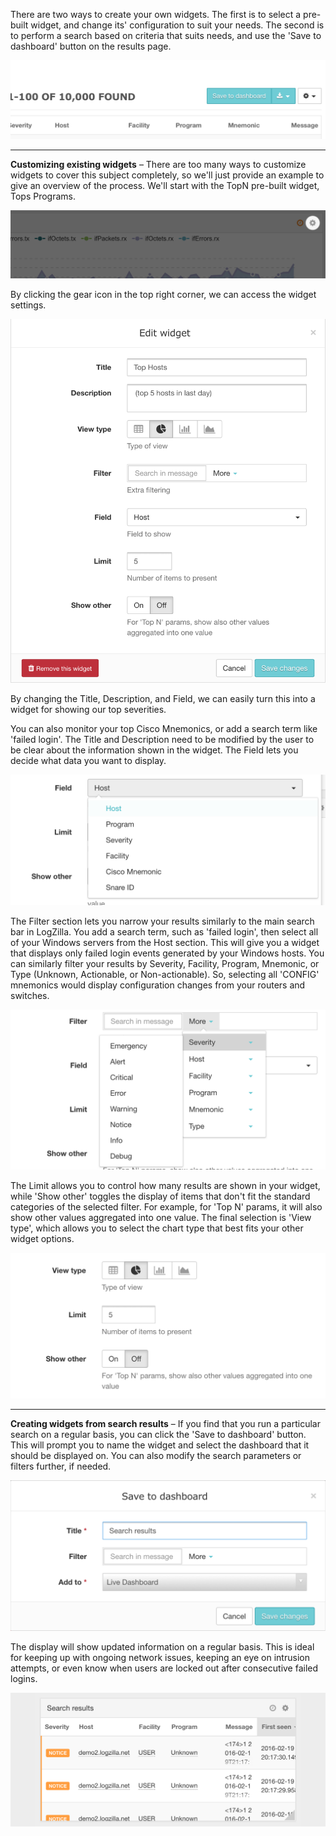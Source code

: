 <!-- @@@title:Creating your own widgets@@@ -->

There are two ways to create your own widgets. The first is to select a pre-built widget, and change its' configuration to suit your needs. The second is to perform a search based on criteria that suits needs, and use the 'Save to dashboard' button on the results page.

![Save to dashboard](images/save-to-dashboard.png)

---

**Customizing existing widgets** – There are too many ways to customize widgets to cover this subject completely, so we'll just provide an example to give an overview of the process.  We'll start with the TopN pre-built widget, Tops Programs.

![Edit Widget](images/edit-widget.png)

By clicking the gear icon in the top right corner, we can access the widget settings.

![Edit Widget Modal](images/edit-widget-modal.png)

By changing the Title, Description, and Field, we can easily turn this into a widget for showing our top severities.

You can also monitor your top Cisco Mnemonics, or add a search term like 'failed login'. The Title and Description need to be modified by the user to be clear about the information shown in the widget. The Field lets you decide what data you want to display.

![Edit Widget Field](images/edit-widget-field.png)

The Filter section lets you narrow your results similarly to the main search bar in LogZilla. You add a search term, such as 'failed login', then select all of your Windows servers from the Host section. This will give you a widget that displays only failed login events generated by your Windows hosts. You can similarly filter your results by Severity, Facility, Program, Mnemonic, or Type (Unknown, Actionable, or Non-actionable). So, selecting all 'CONFIG' mnemonics would display configuration changes from your routers and switches.

![Edit Widget Filters](images/edit-widget-filter.png)

The Limit allows you to control how many results are shown in your widget, while 'Show other' toggles the display of items that don't fit the standard categories of the selected filter. For example, for 'Top N' params, it will also show other values aggregated into one value. The final selection is 'View type', which allows you to select the chart type that best fits your other widget options.

![Edit Widget Other](images/edit-widget-other.png)

---

**Creating widgets from search results** – If you find that you run a particular search on a regular basis, you can click the 'Save to dashboard' button. This will prompt you to name the widget and select the dashboard that it should be displayed on. You can also modify the search parameters or filters further, if needed.

![Creating widgets from search results](images/creating-search-widget.png)

The display will show updated information on a regular basis. This is ideal for keeping up with ongoing network issues, keeping an eye on intrusion attempts, or even know when users are locked out after consecutive failed logins.

![Search Results Widget](images/search-results-widget.png)
